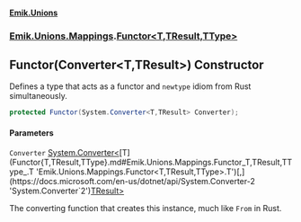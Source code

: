 #### [Emik.Unions](index.md 'index')
### [Emik.Unions.Mappings](Emik.Unions.Mappings.md 'Emik.Unions.Mappings').[Functor&lt;T,TResult,TType&gt;](Functor{T,TResult,TType}.md 'Emik.Unions.Mappings.Functor<T,TResult,TType>')

## Functor(Converter<T,TResult>) Constructor

Defines a type that acts as a functor and `newtype` idiom from Rust simultaneously.

```csharp
protected Functor(System.Converter<T,TResult> Converter);
```
#### Parameters

<a name='Emik.Unions.Mappings.Functor_T,TResult,TType_.Functor(System.Converter_T,TResult_).Converter'></a>

`Converter` [System.Converter&lt;](https://docs.microsoft.com/en-us/dotnet/api/System.Converter-2 'System.Converter`2')[T](Functor{T,TResult,TType}.md#Emik.Unions.Mappings.Functor_T,TResult,TType_.T 'Emik.Unions.Mappings.Functor<T,TResult,TType>.T')[,](https://docs.microsoft.com/en-us/dotnet/api/System.Converter-2 'System.Converter`2')[TResult](Functor{T,TResult,TType}.md#Emik.Unions.Mappings.Functor_T,TResult,TType_.TResult 'Emik.Unions.Mappings.Functor<T,TResult,TType>.TResult')[&gt;](https://docs.microsoft.com/en-us/dotnet/api/System.Converter-2 'System.Converter`2')

The converting function that creates this instance, much like `From` in Rust.